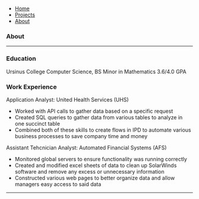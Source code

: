 - [Home](README.md)
- [Projects](projects.md)
- [About](about.md)

### About
---

### Education
Ursinus College
Computer Science, BS
Minor in Mathematics
3.6/4.0 GPA

### Work Experience
Application Analyst: United Health Services (UHS)
- Worked with API calls to gather data based on a specific request
- Created SQL queries to gather data from various tables to analyze in one succinct table
- Combined both of these skills to create flows in IPD to automate various business processes to save company time and money

Assistant Tehcnician Analyst: Automated Financial Systems (AFS)
- Monitored global servers to ensure functionality was running correctly
- Created and modified excel sheets of data to clean up SolarWinds software and remove any excess or unnecessary information
- Constructed various web pages to better organize data and allow managers easy access to said data

---

